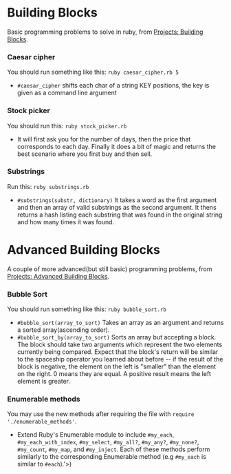 # Building Blocks

Basic programming problems to solve in ruby, from [Projects: Building Blocks](http://www.theodinproject.com/ruby-programming/building-blocks).


### Caesar cipher

You should run something like this:  `ruby caesar_cipher.rb 5`

* `#caesar_cipher` shifts each char of a string KEY positions, the key is given as a command line argument


### Stock picker

You should run this: `ruby stock_picker.rb`

* It will first ask you for the number of days, then the price that corresponds to each day. Finally it does a bit of magic and returns the best scenario where you first buy and then sell.


### Substrings

Run this: `ruby substrings.rb`

* `#substrings(substr, dictionary)` It takes a word as the first argument and then an array of valid substrings as the second argument. It thens returns a hash listing each substring that was found in the original string and how many times it was found.



# Advanced Building Blocks

A couple of more advanced(but still basic) programming problems, from [Projects: Advanced Building Blocks](http://www.theodinproject.com/ruby-programming/advanced-building-blocks).


### Bubble Sort

You should run something like this: `ruby bubble_sort.rb`

* `#bubble_sort(array_to_sort)` Takes an array as an argument and returns a sorted array(ascending order).
* `#bubble_sort_by(array_to_sort)` Sorts an array but accepting a block. The block should take two arguments which represent the two elements currently being compared. Expect that the block's return will be similar to the spaceship operator you learned about before -- if the result of the block is negative, the element on the left is "smaller" than the element on the right. 0 means they are equal. A positive result means the left element is greater.


### Enumerable methods

You may use the new methods after requiring the file with `require './enumerable_methods'`.

* Extend Ruby's Enumerable module to include `#my_each`, `#my_each_with_index`, `#my_select`, `#my_all?`, `#my_any?`, `#my_none?`, `#my_count`, `#my_map`, and `#my_inject`.  Each of these methods perform similarly to the corresponding Enumerable method (e.g `#my_each` is similar to `#each`).'>)
